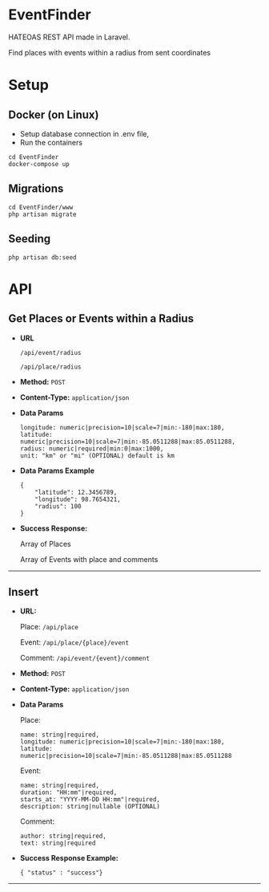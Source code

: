 # **EventFinder**
HATEOAS REST API made in Laravel. 

Find places with events within a radius from sent coordinates

# Setup

## **Docker (on Linux)**
* Setup database connection in .env file,
* Run the containers
```
cd EventFinder
docker-compose up
```

## **Migrations**
```
cd EventFinder/www
php artisan migrate
```

## **Seeding**
```
php artisan db:seed
```

# API
## **Get Places or Events within a Radius**

* **URL**

    `/api/event/radius`

    `/api/place/radius`


* **Method:**
    `POST`

* **Content-Type:** 
`application/json`

* **Data Params**

    ```
    longitude: numeric|precision=10|scale=7|min:-180|max:180,
    latitude: numeric|precision=10|scale=7|min:-85.0511288|max:85.0511288,
    radius: numeric|required|min:0|max:1000,
    unit: "km" or "mi" (OPTIONAL) default is km
    ```
* **Data Params Example**

    ```
    {
        "latitude": 12.3456789,
        "longitude": 98.7654321,
        "radius": 100
    }
    ```

* **Success Response:**

    Array of Places

    Array of Events with place and comments
----

## **Insert**

* **URL:**

    Place:
    `/api/place`

    Event:
    `/api/place/{place}/event`

    Comment:
    `/api/event/{event}/comment`

* **Method:**
    `POST`

* **Content-Type:** 
    `application/json`

* **Data Params**

    Place:
    ```
    name: string|required,
    longitude: numeric|precision=10|scale=7|min:-180|max:180,
    latitude: numeric|precision=10|scale=7|min:-85.0511288|max:85.0511288
    ```

    Event:
    ```
    name: string|required,
    duration: "HH:mm"|required,
    starts_at: "YYYY-MM-DD HH:mm"|required,
    description: string|nullable (OPTIONAL)
    ```

    Comment:
    ```
    author: string|required,
    text: string|required
    ```

* **Success Response Example:**

    `{ "status" : "success"}`
----